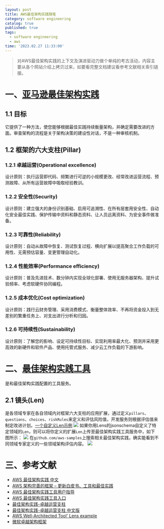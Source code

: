 ```yaml
---
layout: post
title: AWS最佳架构实践随笔
category: software engineering
catalog: true
published: true
tags:
  - software engineering
  - aws
time: '2023.02.27 11:33:00'
---
```

> 对AWS最佳架构实践的上下文及演进驱动力做个单纯的考古活动，内容主要从各个网站介绍上拷贝过来，如要看完整文档建议看参考文献相关索引链接。

# 一、[亚马逊最佳架构实践](https://docs.aws.amazon.com/wellarchitected/latest/framework/welcome.html)

## 1.1 目标
它提供了一种方法，使您能够根据最佳实践持续衡量架构，并确定需要改进的方面。审查架构的流程是关于架构决策的建设性对话，不是一种审核机制。

## 1.2 框架的六大支柱(Pillar)
### 1.2.1 卓越运营(Operational excellence)
设计原则：执行运营即代码、频繁进行可逆的小规模更改、经常改进运营流程、预测故障、从所有运营故障中吸取经验教训。
### 1.2.2 安全性(Security)
设计原则：建立强大的身份识别基础、启用可追溯性、在所有层套用安全性、自动化安全最佳实践、保护传输中资料和静态资料、让人员远离资料、为安全事件做准备。
### 1.2.3 可靠性(Reliability)
设计原则：自动从故障中恢复、测试恢复过程、横向扩展以提高聚合工作负载的可用性、无需预估容量、变更管理自动化。
### 1.2.4 性能效率(Performance efficiency)
设计原则：普及先进技术、数分钟内实现全球化部署、使用无服务器架构、提升试验频率、考虑软硬件协同编程。
### 1.2.5 成本优化(Cost optimization)
设计原则：践行云财务管理、采用消费模式、衡量整体效率、不再将资金投入到无差别的繁重任务上、对支出进行分析和归因。
### 1.2.6 可持续性(Sustainability)
设计原则：了解您的影响、设定可持续性目标、实现利用率最大化、预测并采用更高效的新硬件和软件产品、使用托管式服务、减少云工作负载的下游影响。

# 二、[最佳架构实践工具](https://docs.aws.amazon.com/pdfs/wellarchitected/latest/userguide/wellarchitected-ug.pdf)
是和最佳架构实践配置的工具服务。

## 2.1 镜头(Len)
是各领域专家在各自领域内对框架六大支柱的应用扩展，通过定义`pillars`、`questions`、`choices`、`riskRules`来定义和评估风险值，开发服务则根据评估值来制定改进计划。[一个自定义Len示例](https://github.com/aws-samples/custom-lens-wa-hub/blob/main/DynamoDB/custom-lensddb-v1.0.json)
![](https://docs.aws.amazon.com/zh_cn/wellarchitected/latest/userguide/images/tut-imprplanstatus-console.png)
如果你用Lens的jsonschema自定义了特定领域的`Len`，则可以将你定义的扩展`Len`上传至最佳架构实践工具服务中，如下图所示：
![]({{site.baseurl}}/img/2023/Q1/20230227-AWS卓越运营工具Lens-jsonformat.png)
在`github.com/aws-samples`上搜索相关最佳架构实践，确实能看到不同领域专家定义的一些领域架构评估内容。
![]({{site.baseurl}}/img/2023/Q1/20230227-AWS卓越运营工具Lens自定义.png)

# 三、参考文献
- [AWS 最佳架构实践 中文](https://wa.aws.amazon.com/index.zh_CN.html)
- [AWS 架构完善的框架 – 更新白皮书、工具和最佳实践](https://aws.amazon.com/cn/blogs/china/aws-well-architected-framework-updated-white-papers-tools-and-best-practices/)
- [AWS 最佳架构实践工具用户指导](https://docs.aws.amazon.com/pdfs/wellarchitected/latest/userguide/wellarchitected-ug.pdf)
- [AWS 最佳架构实践工具入口](https://aws.amazon.com/cn/well-architected-tool/?ref=wellarchitected-ws)
- [最佳架构实践-卓越运营支柱](https://docs.aws.amazon.com/pdfs/wellarchitected/latest/operational-excellence-pillar/wellarchitected-operational-excellence-pillar.pdf)
- [最佳架构实践-卓越运营支柱 中文版](https://d1.awsstatic.com/whitepapers/zh_CN/architecture/AWS-Operational-Excellence-Pillar.pdf)
- [AWS Well-Architected Tool' Lens example](https://github.com/aws-samples/custom-lens-wa-hub)
- [微软卓越架构框架](https://learn.microsoft.com/en-us/azure/architecture/framework/)
